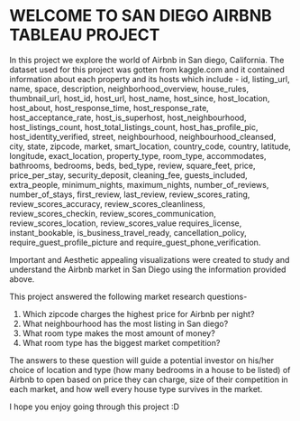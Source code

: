 # WELCOME TO SAN DIEGO AIRBNB TABLEAU PROJECT
In this project we explore the world of Airbnb in San diego, California. The dataset used for this project was gotten from kaggle.com and it contained information about each property and its hosts which include - id,	listing_url,	name, space,	description,	neighborhood_overview,	house_rules,	thumbnail_url,	host_id,	host_url,	host_name,	host_since,	host_location, host_about,	host_response_time,	host_response_rate,	host_acceptance_rate,	host_is_superhost,	host_neighbourhood,	host_listings_count,	host_total_listings_count,	host_has_profile_pic,	host_identity_verified,	street,	neighbourhood,	neighbourhood_cleansed,	city,	state,	zipcode,	market,	smart_location,	country_code,	country,	latitude,	longitude,	exact_location, property_type,	room_type,	accommodates,	bathrooms,	bedrooms,	beds,	bed_type,	review, square_feet,	price, price_per_stay,	security_deposit,	cleaning_fee,	guests_included,	extra_people,	minimum_nights,	maximum_nights,	number_of_reviews,	number_of_stays,	first_review,	last_review,	review_scores_rating,	review_scores_accuracy,	review_scores_cleanliness, review_scores_checkin,	review_scores_communication,	review_scores_location,	review_scores_value	requires_license,	instant_bookable,	is_business_travel_ready,	cancellation_policy,	require_guest_profile_picture	 and require_guest_phone_verification.

Important and Aesthetic appealing visualizations were created to study and understand the Airbnb market in San Diego using the information provided above. 

This project answered the following market research questions-

1. Which zipcode charges the highest price for Airbnb per night?
2. What neighbourhood has the most listing in San diego?
3. What room type makes the most amount of money?
4. What room type has the biggest market competition?

The answers to these question will guide a potential investor on his/her choice of location and type (how many bedrooms in a  house to be listed)  of Airbnb to open based on price they can charge, size of their competition in each market, and how well every house type survives in the market.

I hope  you enjoy going through this project :D
